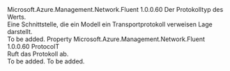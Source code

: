 <Type Name="IHasProtocol&lt;ProtocolT&gt;" FullName="Microsoft.Azure.Management.Network.Fluent.IHasProtocol&lt;ProtocolT&gt;">
  <TypeSignature Language="C#" Value="public interface IHasProtocol&lt;ProtocolT&gt;" />
  <TypeSignature Language="ILAsm" Value=".class public interface auto ansi abstract IHasProtocol`1&lt;ProtocolT&gt;" />
  <TypeSignature Language="DocId" Value="T:Microsoft.Azure.Management.Network.Fluent.IHasProtocol`1" />
  <TypeSignature Language="VB.NET" Value="Public Interface IHasProtocol(Of ProtocolT)" />
  <TypeSignature Language="F#" Value="type IHasProtocol&lt;'ProtocolT&gt; = interface" />
  <AssemblyInfo>
    <AssemblyName>Microsoft.Azure.Management.Network.Fluent</AssemblyName>
    <AssemblyVersion>1.0.0.60</AssemblyVersion>
  </AssemblyInfo>
  <TypeParameters>
    <TypeParameter Name="ProtocolT" />
  </TypeParameters>
  <Interfaces />
  <Docs>
    <typeparam name="ProtocolT">Der Protokolltyp des Werts.</typeparam>
    <summary>
            Eine Schnittstelle, die ein Modell ein Transportprotokoll verweisen Lage darstellt.
            </summary>
    <remarks>To be added.</remarks>
  </Docs>
  <Members>
    <Member MemberName="Protocol">
      <MemberSignature Language="C#" Value="public ProtocolT Protocol { get; }" />
      <MemberSignature Language="ILAsm" Value=".property instance !ProtocolT Protocol" />
      <MemberSignature Language="DocId" Value="P:Microsoft.Azure.Management.Network.Fluent.IHasProtocol`1.Protocol" />
      <MemberSignature Language="VB.NET" Value="Public ReadOnly Property Protocol As ProtocolT" />
      <MemberSignature Language="F#" Value="member this.Protocol : 'ProtocolT" Usage="Microsoft.Azure.Management.Network.Fluent.IHasProtocol&lt;'ProtocolT&gt;.Protocol" />
      <MemberType>Property</MemberType>
      <AssemblyInfo>
        <AssemblyName>Microsoft.Azure.Management.Network.Fluent</AssemblyName>
        <AssemblyVersion>1.0.0.60</AssemblyVersion>
      </AssemblyInfo>
      <ReturnValue>
        <ReturnType>ProtocolT</ReturnType>
      </ReturnValue>
      <Docs>
        <summary>
            Ruft das Protokoll ab.
            </summary>
        <value>To be added.</value>
        <remarks>To be added.</remarks>
      </Docs>
    </Member>
  </Members>
</Type>